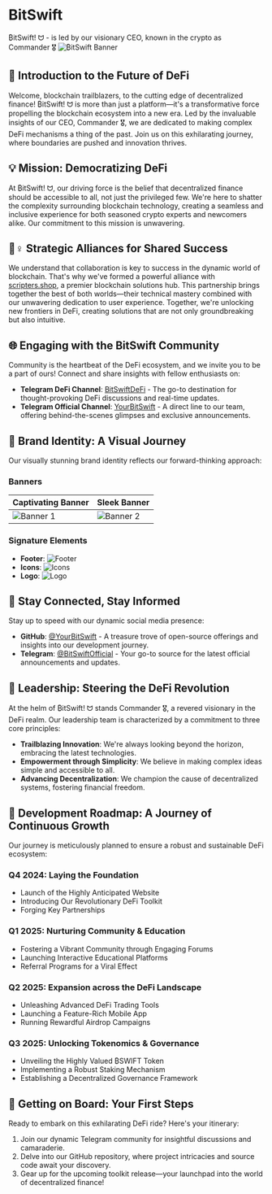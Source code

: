 # BitSwift
₿itSwift! ᗢ -  is led by our visionary CEO, known in the crypto as Commander 🎖️
![₿itSwift Banner](https://github.com/YourBitSwift/BitSwift/blob/main/assets/banner-black.png)

## 🌟 Introduction to the Future of DeFi

Welcome, blockchain trailblazers, to the cutting edge of decentralized finance! ₿itSwift! ᗢ is more than just a platform—it's a transformative force propelling the blockchain ecosystem into a new era. Led by the invaluable insights of our CEO, Commander 🎖️, we are dedicated to making complex DeFi mechanisms a thing of the past. Join us on this exhilarating journey, where boundaries are pushed and innovation thrives.

## 💡 Mission: Democratizing DeFi

At ₿itSwift! ᗢ, our driving force is the belief that decentralized finance should be accessible to all, not just the privileged few. We're here to shatter the complexity surrounding blockchain technology, creating a seamless and inclusive experience for both seasoned crypto experts and newcomers alike. Our commitment to this mission is unwavering.

## 🦸♀️ Strategic Alliances for Shared Success

We understand that collaboration is key to success in the dynamic world of blockchain. That's why we've formed a powerful alliance with [scripters.shop](https://scripters.shop), a premier blockchain solutions hub. This partnership brings together the best of both worlds—their technical mastery combined with our unwavering dedication to user experience. Together, we're unlocking new frontiers in DeFi, creating solutions that are not only groundbreaking but also intuitive.

## 🌐 Engaging with the BitSwift Community

Community is the heartbeat of the DeFi ecosystem, and we invite you to be a part of ours! Connect and share insights with fellow enthusiasts on:

- **Telegram DeFi Channel**: [BitSwiftDeFi](https://t.me/BitSwiftDeFi) - The go-to destination for thought-provoking DeFi discussions and real-time updates.
- **Telegram Official Channel**: [YourBitSwift](https://t.me/YourBitSwift) - A direct line to our team, offering behind-the-scenes glimpses and exclusive announcements.

## 🎨 Brand Identity: A Visual Journey

Our visually stunning brand identity reflects our forward-thinking approach:

### Banners

| Captivating Banner | Sleek Banner |
| --- | --- |
| ![Banner 1](https://github.com/YourBitSwift/BitSwift/blob/main/assets/banner1.png) | ![Banner 2](https://github.com/YourBitSwift/BitSwift/blob/main/assets/banner-white.png) |

### Signature Elements

- **Footer**: ![Footer](https://github.com/YourBitSwift/BitSwift/blob/main/assets/footer.png)
- **Icons**: ![Icons](https://github.com/YourBitSwift/BitSwift/blob/main/assets/icons.png)
- **Logo**: ![Logo](https://github.com/YourBitSwift/BitSwift/blob/main/assets/logo.jpg)

## 📱 Stay Connected, Stay Informed

Stay up to speed with our dynamic social media presence:

- **GitHub**: [@YourBitSwift](https://github.com/YourBitSwift) - A treasure trove of open-source offerings and insights into our development journey.
- **Telegram**: [@BitSwiftOfficial](https://t.me/BitSwiftOfficial) - Your go-to source for the latest official announcements and updates.

## 💫 Leadership: Steering the DeFi Revolution

At the helm of ₿itSwift! ᗢ stands Commander 🎖️, a revered visionary in the DeFi realm. Our leadership team is characterized by a commitment to three core principles:
- **Trailblazing Innovation**: We're always looking beyond the horizon, embracing the latest technologies.
- **Empowerment through Simplicity**: We believe in making complex ideas simple and accessible to all.
- **Advancing Decentralization**: We champion the cause of decentralized systems, fostering financial freedom.

## 🚀 Development Roadmap: A Journey of Continuous Growth

Our journey is meticulously planned to ensure a robust and sustainable DeFi ecosystem:

### Q4 2024: Laying the Foundation
- Launch of the Highly Anticipated Website
- Introducing Our Revolutionary DeFi Toolkit
- Forging Key Partnerships

### Q1 2025: Nurturing Community & Education
- Fostering a Vibrant Community through Engaging Forums
- Launching Interactive Educational Platforms
- Referral Programs for a Viral Effect

### Q2 2025: Expansion across the DeFi Landscape
- Unleashing Advanced DeFi Trading Tools
- Launching a Feature-Rich Mobile App
- Running Rewardful Airdrop Campaigns

### Q3 2025: Unlocking Tokenomics & Governance
- Unveiling the Highly Valued ₿SWIFT Token
- Implementing a Robust Staking Mechanism
- Establishing a Decentralized Governance Framework

## 🚜 Getting on Board: Your First Steps

Ready to embark on this exhilarating DeFi ride? Here's your itinerary:
1. Join our dynamic Telegram community for insightful discussions and camaraderie.
2. Delve into our GitHub repository, where project intricacies and source code await your discovery.
3. Gear up for the upcoming toolkit release—your launchpad into the world of decentralized finance!
